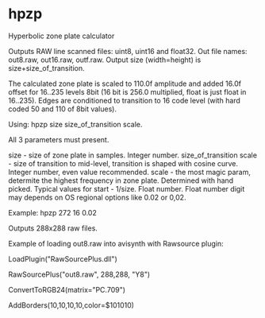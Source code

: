 # hpzp
Hyperbolic zone plate calculator

Outputs RAW line scanned files: uint8, uint16 and float32. Out file names: out8.raw, out16.raw, outf.raw.
Output size (width=height) is size+size_of_transition.

The calculated zone plate is scaled to 110.0f amplitude and added 16.0f offset for 16..235 levels 8bit (16 bit is 256.0 multiplied, float is just float in 16..235).
Edges are conditioned to transition to 16 code level (with hard coded 50 and 110 of 8bit values).

Using: 
hpzp size size_of_transition scale. 

All 3 parameters must present.

size - size of zone plate in samples. Integer number.
size_of_transition scale - size of transition to mid-level, transition is shaped with cosine curve. Integer number, even value recommended.
scale - the most magic param, determite the highest frequency in zone plate. Determined with hand picked. Typical values for start - 1/size. Float number.
Float number digit may depends on OS regional options like 0.02 or 0,02.

Example: hpzp 272 16 0.02

Outputs 288x288 raw files.

Example of loading out8.raw into avisynth with Rawsource plugin:

LoadPlugin("RawSourcePlus.dll")

RawSourcePlus("out8.raw", 288,288, "Y8")

ConvertToRGB24(matrix="PC.709")

AddBorders(10,10,10,10,color=$101010)


